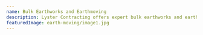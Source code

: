 ```yaml
---
name: Bulk Earthworks and Earthmoving
description: Lyster Contracting offers expert bulk earthworks and earthmoving solutions and services to handle large-scale excavation and material relocation projects. we have the equipment and expertise to move vast quantities of earth efficiently and safely, ensuring your site is perfectly prepared for construction or development. Our commitment to quality and precision ensures optimal results for all your bulk earthworks and earthmoving needs.
featuredImage: earth-moving/image1.jpg
---
```

